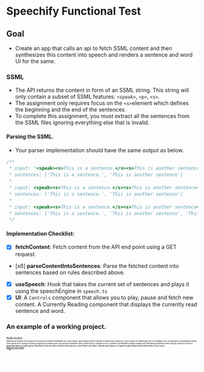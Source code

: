 # Speechify Functional Test

## Goal

- Create an app that calls an api to fetch SSML content and then synthesizes this content into speech and renders a sentence and word UI for the same.

### SSML

- The API returns the content in form of an SSML string. This string will only contain a subset of SSML features: `<speak>`, `<p>`, `<s>`.
- The assignment only requires focus on the `<s>`element which defines the beginning and the end of the sentences.
- To complete this assignment, you must extract all the sentences from the SSML files ignoring everything else that is invalid.

#### Parsing the SSML.

- Your parser implementation should have the same output as below.

```ts
/**
 * input: "<speak><s>This is a sentence.</s><s>This is another sentence</s></speak>",
 * sentences: ['This is a sentence.', 'This is another sentence']
 *
 * input: <speak><s>This is a sentence.</s><s>This is another sentence</s>Some more text</speak>
 * sentences: ['This is a sentence.', 'This is another sentence']
 *
 * input: <speak><s>This is a sentence.</s><s>This is another sentence</s>Some more text<s>This is a longer piece of content</s></speak>
 * sentences: ['This is a sentence.', 'This is another sentence', 'This is a longer piece of content']
 */
```

#### Implementation Checklist: 

- [x] **fetchContent**: Fetch content from the API end point using a GET request.
- [xß] **parseContentIntoSentences**: Parse the fetched content into sentences based on rules described above.
- [x] **useSpeech**: Hook that takes the current set of sentences and plays it using the speechEngine in ``speech.ts``
- [x] **UI**: A ``Controls`` component that allows you to play, pause and fetch new content. A Currently Reading component that displays the currently read sentence and word. 

### An example of a working project.
![Example](example.gif)

